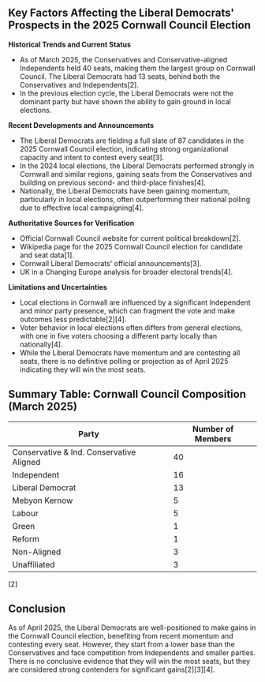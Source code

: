## Key Factors Affecting the Liberal Democrats' Prospects in the 2025 Cornwall Council Election

**Historical Trends and Current Status**
- As of March 2025, the Conservatives and Conservative-aligned Independents held 40 seats, making them the largest group on Cornwall Council. The Liberal Democrats had 13 seats, behind both the Conservatives and Independents[2].
- In the previous election cycle, the Liberal Democrats were not the dominant party but have shown the ability to gain ground in local elections.

**Recent Developments and Announcements**
- The Liberal Democrats are fielding a full slate of 87 candidates in the 2025 Cornwall Council election, indicating strong organizational capacity and intent to contest every seat[3].
- In the 2024 local elections, the Liberal Democrats performed strongly in Cornwall and similar regions, gaining seats from the Conservatives and building on previous second- and third-place finishes[4].
- Nationally, the Liberal Democrats have been gaining momentum, particularly in local elections, often outperforming their national polling due to effective local campaigning[4].

**Authoritative Sources for Verification**
- Official Cornwall Council website for current political breakdown[2].
- Wikipedia page for the 2025 Cornwall Council election for candidate and seat data[1].
- Cornwall Liberal Democrats' official announcements[3].
- UK in a Changing Europe analysis for broader electoral trends[4].

**Limitations and Uncertainties**
- Local elections in Cornwall are influenced by a significant Independent and minor party presence, which can fragment the vote and make outcomes less predictable[2][4].
- Voter behavior in local elections often differs from general elections, with one in five voters choosing a different party locally than nationally[4].
- While the Liberal Democrats have momentum and are contesting all seats, there is no definitive polling or projection as of April 2025 indicating they will win the most seats.

## Summary Table: Cornwall Council Composition (March 2025)

| Party                                   | Number of Members |
|------------------------------------------|-------------------|
| Conservative & Ind. Conservative Aligned | 40                |
| Independent                             | 16                |
| Liberal Democrat                        | 13                |
| Mebyon Kernow                           | 5                 |
| Labour                                  | 5                 |
| Green                                   | 1                 |
| Reform                                  | 1                 |
| Non-Aligned                             | 3                 |
| Unaffiliated                            | 3                 |

[2]

## Conclusion

As of April 2025, the Liberal Democrats are well-positioned to make gains in the Cornwall Council election, benefiting from recent momentum and contesting every seat. However, they start from a lower base than the Conservatives and face competition from Independents and smaller parties. There is no conclusive evidence that they will win the most seats, but they are considered strong contenders for significant gains[2][3][4].